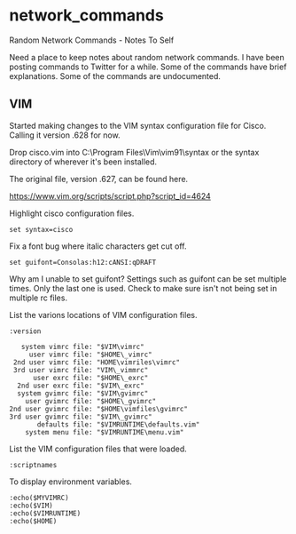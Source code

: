 # network_commands
Random Network Commands - Notes To Self

Need a place to keep notes about random network commands.  I have been posting commands to Twitter for a while.  Some of the commands have brief explanations.  Some of the commands are undocumented.

## VIM
Started making changes to the VIM syntax configuration file for Cisco.  Calling it version .628 for now.

Drop cisco.vim into C:\Program Files\Vim\vim91\syntax or the syntax directory of wherever it's been installed.

The original file, version .627, can be found here.

https://www.vim.org/scripts/script.php?script_id=4624

Highlight cisco configuration files.
```
set syntax=cisco
```

Fix a font bug where italic characters get cut off.
```
set guifont=Consolas:h12:cANSI:qDRAFT
```

Why am I unable to set guifont?  Settings such as guifont can be set multiple times.  Only the last one is used.  Check to make sure isn't not being set in multiple rc files.

List the varions locations of VIM configuration files.
```
:version

   system vimrc file: "$VIM\vimrc"
     user vimrc file: "$HOME\_vimrc"
 2nd user vimrc file: "HOME\vimriles\vimrc"
 3rd user vimrc file: "VIM\_vimmrc"
      user exrc file: "$HOME\_exrc"
  2nd user exrc file: "$VIM\_exrc"
  system gvimrc file: "$VIM\gvimrc"
    user gvimrc file: "$HOME\_gvimrc"
2nd user gvimrc file: "$HOME\vimfiles\gvimrc"
3rd user gvimrc file: "$VIM\_gvimrc"
       defaults file: "$VIMRUNTIME\defaults.vim"
    system menu file: "$VIMRUNTIME\menu.vim"
```

List the VIM configuration files that were loaded.
```
:scriptnames
```

To display environment variables.
```
:echo($MYVIMRC)
:echo($VIM)
:echo($VIMRUNTIME)
:echo($HOME)
```
